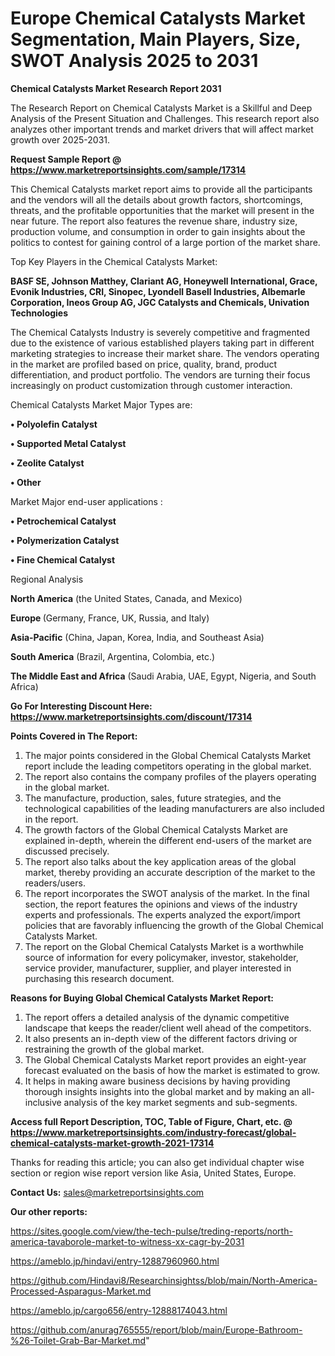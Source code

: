 # Europe Chemical Catalysts Market Segmentation, Main Players, Size, SWOT Analysis 2025 to 2031

<strong>Chemical Catalysts Market Research Report 2031</strong>

The Research Report on Chemical Catalysts Market is a Skillful and Deep Analysis of the Present Situation and Challenges. This research report also analyzes other important trends and market drivers that will affect market growth over 2025-2031.

<strong>Request Sample Report @ <a href=https://www.marketreportsinsights.com/sample/17314>https://www.marketreportsinsights.com/sample/17314</a></strong>

This Chemical Catalysts market report aims to provide all the participants and the vendors will all the details about growth factors, shortcomings, threats, and the profitable opportunities that the market will present in the near future. The report also features the revenue share, industry size, production volume, and consumption in order to gain insights about the politics to contest for gaining control of a large portion of the market share.

Top Key Players in the Chemical Catalysts Market:

<strong>BASF SE, Johnson Matthey, Clariant AG, Honeywell International, Grace, Evonik Industries, CRI, Sinopec, Lyondell Basell Industries, Albemarle Corporation, Ineos Group AG, JGC Catalysts and Chemicals, Univation Technologies</strong>

The Chemical Catalysts Industry is severely competitive and fragmented due to the existence of various established players taking part in different marketing strategies to increase their market share. The vendors operating in the market are profiled based on price, quality, brand, product differentiation, and product portfolio. The vendors are turning their focus increasingly on product customization through customer interaction.

Chemical Catalysts Market Major Types are:

<strong>• Polyolefin Catalyst

• Supported Metal Catalyst

• Zeolite Catalyst

• Other</strong>

Market Major end-user applications :

<strong>• Petrochemical Catalyst

• Polymerization Catalyst

• Fine Chemical Catalyst</strong>

Regional Analysis

</u><strong><b>North America</b></strong> (the United States, Canada, and Mexico)

<strong><b>Europe </b></strong>(Germany, France, UK, Russia, and Italy)

<strong><b>Asia-Pacific</b></strong> (China, Japan, Korea, India, and Southeast Asia)

<strong><b>South America</b></strong> (Brazil, Argentina, Colombia, etc.)

<strong><b>The Middle East and Africa</b></strong> (Saudi Arabia, UAE, Egypt, Nigeria, and South Africa)

<strong>Go For Interesting Discount Here: <a href=https://www.marketreportsinsights.com/discount/17314>https://www.marketreportsinsights.com/discount/17314</a></strong>

<strong>Points Covered in The Report:</strong>
<ol>
  <li>The major points considered in the Global Chemical Catalysts Market report include the leading competitors operating in the global market.</li>
  <li>The report also contains the company profiles of the players operating in the global market.</li>
  <li>The manufacture, production, sales, future strategies, and the technological capabilities of the leading manufacturers are also included in the report.</li>
  <li>The growth factors of the Global Chemical Catalysts Market are explained in-depth, wherein the different end-users of the market are discussed precisely.</li>
  <li>The report also talks about the key application areas of the global market, thereby providing an accurate description of the market to the readers/users.</li>
  <li>The report incorporates the SWOT analysis of the market. In the final section, the report features the opinions and views of the industry experts and professionals. The experts analyzed the export/import policies that are favorably influencing the growth of the Global Chemical Catalysts Market.</li>
  <li>The report on the Global Chemical Catalysts Market is a worthwhile source of information for every policymaker, investor, stakeholder, service provider, manufacturer, supplier, and player interested in purchasing this research document.</li>
</ol>
<strong>Reasons for Buying Global Chemical Catalysts Market Report:</strong>

<ol>
  <li>The report offers a detailed analysis of the dynamic competitive landscape that keeps the reader/client well ahead of the competitors.</li>
  <li>It also presents an in-depth view of the different factors driving or restraining the growth of the global market.</li>
  <li>The Global Chemical Catalysts Market report provides an eight-year forecast evaluated on the basis of how the market is estimated to grow.</li>
  <li>It helps in making aware business decisions by having providing thorough insights insights into the global market and by making an all-inclusive analysis of the key market segments and sub-segments.</li>
</ol>
<strong>Access full Report Description, TOC, Table of Figure, Chart, etc. @ <a href=https://www.marketreportsinsights.com/industry-forecast/global-chemical-catalysts-market-growth-2021-17314>https://www.marketreportsinsights.com/industry-forecast/global-chemical-catalysts-market-growth-2021-17314</a></strong>


Thanks for reading this article; you can also get individual chapter wise section or region wise report version like Asia, United States, Europe.

<strong>Contact Us:</strong>
sales@marketreportsinsights.com

<strong>Our other reports:</strong>

<a href=https://sites.google.com/view/the-tech-pulse/treding-reports/north-america-tavaborole-market-to-witness-xx-cagr-by-2031>https://sites.google.com/view/the-tech-pulse/treding-reports/north-america-tavaborole-market-to-witness-xx-cagr-by-2031</a>

<a href=https://ameblo.jp/hindavi/entry-12887960960.html>https://ameblo.jp/hindavi/entry-12887960960.html</a>

<a href=https://github.com/Hindavi8/Researchinsightss/blob/main/North-America-Processed-Asparagus-Market.md>https://github.com/Hindavi8/Researchinsightss/blob/main/North-America-Processed-Asparagus-Market.md</a>

<a href=https://ameblo.jp/cargo656/entry-12888174043.html>https://ameblo.jp/cargo656/entry-12888174043.html</a>

<a href=https://github.com/anurag765555/report/blob/main/Europe-Bathroom-%26-Toilet-Grab-Bar-Market.md>https://github.com/anurag765555/report/blob/main/Europe-Bathroom-%26-Toilet-Grab-Bar-Market.md</a>"
